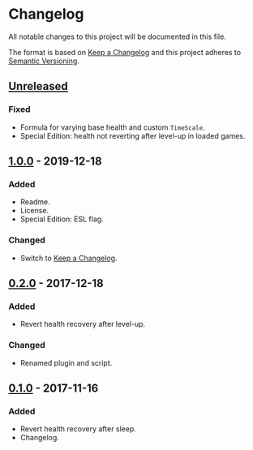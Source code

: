 # Changelog

All notable changes to this project will be documented in this file.

The format is based on [Keep a Changelog] and this project adheres to
[Semantic Versioning].

## [Unreleased]

### Fixed
- Formula for varying base health and custom `TimeScale`.
- Special Edition: health not reverting after level-up in loaded games.

## [1.0.0] - 2019-12-18

### Added
- Readme.
- License.
- Special Edition: ESL flag.

### Changed
- Switch to [Keep a Changelog].

## [0.2.0] - 2017-12-18

### Added
- Revert health recovery after level-up.

### Changed
- Renamed plugin and script.

## [0.1.0] - 2017-11-16

### Added
- Revert health recovery after sleep.
- Changelog.


[Keep a Changelog]: https://keepachangelog.com/en/1.0.0/
[Semantic Versioning]: https://semver.org/spec/v2.0.0.html
[Unreleased]: https://github.com/pragasette/no-health-reset/compare/v1.0.0...HEAD
[1.0.0]: https://github.com/pragasette/no-health-reset/compare/v0.2.0...v1.0.0
[0.2.0]: https://github.com/pragasette/no-health-reset/compare/v0.1.0...v0.2.0
[0.1.0]: https://github.com/pragasette/no-health-reset/releases/tag/v0.1.0

